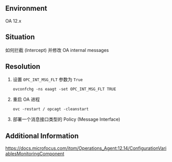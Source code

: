 ## Environment
OA 12.x

## Situation
如何拦截 (Intercept) 并修改 OA internal messages

## Resolution
1. 设置 `OPC_INT_MSG_FLT` 参数为 `True`
    ```shell
    ovconfchg -ns eaagt -set OPC_INT_MSG_FLT TRUE
    ```
2. 重启 OA 进程
    ```shell
    ovc -restart / opcagt -cleanstart
    ```
3. 部署一个消息接口类型的 Policy (Message Interface) 

## Additional Information
<https://docs.microfocus.com/itom/Operations_Agent:12.14/ConfigurationVariablesMonitoringComponent>
